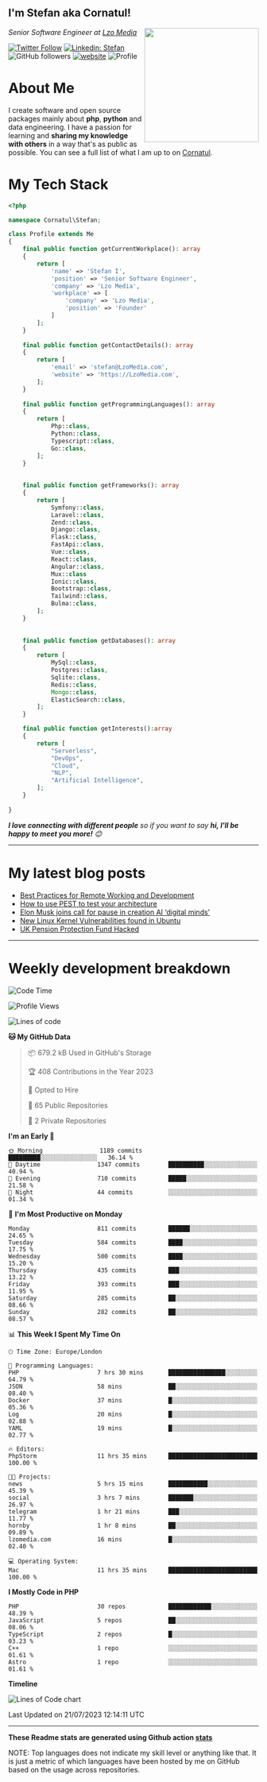 <h2>I'm Stefan aka Cornatul! </h2>
<img align='right' src="https://i.giphy.com/media/YePKU8cVoIF3afvi8s/giphy.webp" width="230">
<p><em>Senior Software Engineer at <a href="https:/lzomedia.com/">Lzo Media
</a>
</em></p>

[![Twitter Follow](https://img.shields.io/twitter/follow/cornatul?label=Follow)](https://twitter.com/intent/follow?screen_name=cornatul)
[![Linkedin: Stefan](https://img.shields.io/badge/cornatul-blue?style=flat-square&logo=Linkedin&logoColor=white&link=https://www.linkedin.com/in/cornatul/)](https://www.linkedin.com/in/cornatul/)
![GitHub followers](https://img.shields.io/github/followers/cornatul?label=Follow&style=social)
[![website](https://img.shields.io/badge/Website-46a2f1.svg?&style=flat-square&logo=Google-Chrome&logoColor=white&link=https://cornatul.com/)](https://cornatul.com/)
![Profile](https://visitor-badge.glitch.me/badge?page_id=cornatul.cornatul)



# About Me
I create software and open source packages mainly about **php**, **python** and data engineering. 
I have a passion for learning and **sharing my knowledge with others** in a way that's as public as possible. 
You can see a full list of what I am up to on [Cornatul](https://lzomedia.com).


# My Tech Stack

```php
<?php

namespace Cornatul\Stefan;

class Profile extends Me
{
    final public function getCurrentWorkplace(): array
    {
        return [
            'name' => 'Stefan I',
            'position' => 'Senior Software Engineer',
            'company' => 'Lzo Media',
            'workplace' => [
                'company' => 'Lzo Media',
                'position' => 'Founder'         
            ]
        ];
    }
    
    final public function getContactDetails(): array
    {
        return [
            'email' => 'stefan@LzoMedia.com',
            'website' => 'https://LzoMedia.com',
        ];
    }
    
    final public function getProgrammingLanguages(): array
    {
        return [
            Php::class,
            Python::class,
            Typescript::class,
            Go::class,
        ];
    }
    
    
    final public function getFrameworks(): array
    {
        return [
            Symfony::class,
            Laravel::class,
            Zend::class,
            Django::class,
            Flask::class,
            FastApi::class,
            Vue::class,
            React::class,
            Angular::class,
            Mux::class
            Ionic::class,
            Bootstrap::class,
            Tailwind::class,
            Bulma::class,
        ];
    }
    
    
    final public function getDatabases(): array
    {
        return [
            MySql::class,
            Postgres::class,
            Sqlite::class,
            Redis::class,
            Mongo::class,
            ElasticSearch::class,
        ];
    }

    final public function getInterests():array
    {
        return [
            "Serverless",
            "DevOps",
            "Cloud",
            "NLP",
            "Artificial Intelligence",
        ];
    }
   
}
```
 <em><b>I love connecting with different people</b> so if you want to say <b>hi, I'll be happy to meet you more!</b> 😊</em>

---
# My latest blog posts
<!-- BLOG-POST-LIST:START -->
- [Best Practices for Remote Working and Development](https://lzomedia.com/best-practices-for-remote-working-and-development/)
- [How to use PEST to test your architecture](https://lzomedia.com/how-to-use-pest-to-test-your-architecture/)
- [Elon Musk joins call for pause in creation  AI ‘digital minds’](https://lzomedia.com/elon-musk-joins-call-for-pause-in-creation-ai-digital-minds/)
- [New Linux Kernel Vulnerabilities found in Ubuntu](https://lzomedia.com/linux-kernel-vulnerabilities-in-ubuntu/)
- [UK Pension Protection Fund Hacked](https://lzomedia.com/uk-pension-protection-fund-hacked/)
<!-- BLOG-POST-LIST:END -->

---
# Weekly development breakdown
<!--START_SECTION:waka-->
![Code Time](http://img.shields.io/badge/Code%20Time-222%20hrs%2058%20mins-blue)

![Profile Views](http://img.shields.io/badge/Profile%20Views-0-blue)

![Lines of code](https://img.shields.io/badge/From%20Hello%20World%20I%27ve%20Written-17.2%20million%20lines%20of%20code-blue)

**🐱 My GitHub Data** 

> 📦 679.2 kB Used in GitHub's Storage 
 > 
> 🏆 408 Contributions in the Year 2023
 > 
> 💼 Opted to Hire
 > 
> 📜 65 Public Repositories 
 > 
> 🔑 2 Private Repositories 
 > 
**I'm an Early 🐤** 

```text
🌞 Morning                1189 commits        █████████░░░░░░░░░░░░░░░░   36.14 % 
🌆 Daytime                1347 commits        ██████████░░░░░░░░░░░░░░░   40.94 % 
🌃 Evening                710 commits         █████░░░░░░░░░░░░░░░░░░░░   21.58 % 
🌙 Night                  44 commits          ░░░░░░░░░░░░░░░░░░░░░░░░░   01.34 % 
```
📅 **I'm Most Productive on Monday** 

```text
Monday                   811 commits         ██████░░░░░░░░░░░░░░░░░░░   24.65 % 
Tuesday                  584 commits         ████░░░░░░░░░░░░░░░░░░░░░   17.75 % 
Wednesday                500 commits         ████░░░░░░░░░░░░░░░░░░░░░   15.20 % 
Thursday                 435 commits         ███░░░░░░░░░░░░░░░░░░░░░░   13.22 % 
Friday                   393 commits         ███░░░░░░░░░░░░░░░░░░░░░░   11.95 % 
Saturday                 285 commits         ██░░░░░░░░░░░░░░░░░░░░░░░   08.66 % 
Sunday                   282 commits         ██░░░░░░░░░░░░░░░░░░░░░░░   08.57 % 
```


📊 **This Week I Spent My Time On** 

```text
🕑︎ Time Zone: Europe/London

💬 Programming Languages: 
PHP                      7 hrs 30 mins       ████████████████░░░░░░░░░   64.79 % 
JSON                     58 mins             ██░░░░░░░░░░░░░░░░░░░░░░░   08.40 % 
Docker                   37 mins             █░░░░░░░░░░░░░░░░░░░░░░░░   05.36 % 
Log                      20 mins             █░░░░░░░░░░░░░░░░░░░░░░░░   02.88 % 
YAML                     19 mins             █░░░░░░░░░░░░░░░░░░░░░░░░   02.77 % 

🔥 Editors: 
PhpStorm                 11 hrs 35 mins      █████████████████████████   100.00 % 

🐱‍💻 Projects: 
news                     5 hrs 15 mins       ███████████░░░░░░░░░░░░░░   45.39 % 
social                   3 hrs 7 mins        ███████░░░░░░░░░░░░░░░░░░   26.97 % 
telegram                 1 hr 21 mins        ███░░░░░░░░░░░░░░░░░░░░░░   11.77 % 
hornby                   1 hr 8 mins         ██░░░░░░░░░░░░░░░░░░░░░░░   09.89 % 
lzomedia.com             16 mins             █░░░░░░░░░░░░░░░░░░░░░░░░   02.40 % 

💻 Operating System: 
Mac                      11 hrs 35 mins      █████████████████████████   100.00 % 
```

**I Mostly Code in PHP** 

```text
PHP                      30 repos            ████████████░░░░░░░░░░░░░   48.39 % 
JavaScript               5 repos             ██░░░░░░░░░░░░░░░░░░░░░░░   08.06 % 
TypeScript               2 repos             █░░░░░░░░░░░░░░░░░░░░░░░░   03.23 % 
C++                      1 repo              ░░░░░░░░░░░░░░░░░░░░░░░░░   01.61 % 
Astro                    1 repo              ░░░░░░░░░░░░░░░░░░░░░░░░░   01.61 % 
```



**Timeline**

![Lines of Code chart](https://raw.githubusercontent.com/Cornatul/Cornatul/master/assets/bar_graph.png)


 Last Updated on 21/07/2023 12:14:11 UTC
<!--END_SECTION:waka-->


---


**These Readme stats are generated using Github action [stats](https://github.com/cornatul/stats)**

NOTE: Top languages does not indicate my skill level or anything like that. 
It is just a metric of which languages have been hosted by me on GitHub based on the usage across repositories. 
